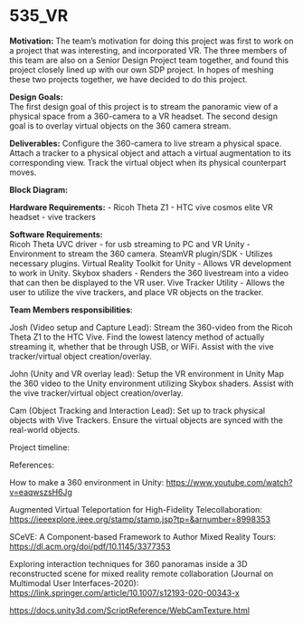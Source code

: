 # 535_VR
**Motivation:** 
    The team’s motivation for doing this project was first to work on a project that was interesting, and incorporated VR. The three members of this team are also on a Senior Design Project team together, and found this project closely lined up with our own SDP project. In hopes of meshing these two projects together, we have decided to do this project. 

**Design Goals:**  
    The first design goal of this project is to stream the panoramic view of a physical space from a 360-camera to a VR headset. The second design goal is to overlay virtual objects on the 360 camera stream. 

**Deliverables:**
    Configure the 360-camera to live stream a physical space.
    Attach a tracker to a physical object and attach a virtual augmentation to its corresponding view.
    Track the virtual object when its physical counterpart moves.

**Block Diagram:**


**Hardware Requirements:** 
    - Ricoh Theta Z1
    - HTC vive cosmos elite VR headset
    - vive trackers

**Software Requirements:**  
    Ricoh Theta UVC driver 
      - for usb streaming to PC and VR 
    Unity
      - Environment to stream the 360 camera. 
    SteamVR plugin/SDK
      - Utilizes necessary plugins.
    Virtual Reality Toolkit for Unity 
      - Allows VR development to work in Unity.
    Skybox shaders
      - Renders the 360 livestream into a video that can then be displayed to the VR user. 
    Vive Tracker Utility
      - Allows the user to utilize the vive trackers, and place VR objects on the tracker. 

**Team Members responsibilities**:

Josh (Video setup and Capture Lead):
    Stream the 360-video from the Ricoh Theta Z1 to the HTC Vive.
    Find the lowest latency method of actually streaming it, whether that be through USB, or WiFi. 
    Assist with the vive tracker/virtual object creation/overlay.

John (Unity and VR overlay lead):
    Setup the VR environment in Unity
    Map the 360 video to the Unity environment utilizing Skybox shaders.
    Assist with the vive tracker/virtual object creation/overlay.

Cam (Object Tracking and Interaction Lead):
    Set up to track physical objects with Vive Trackers. 
    Ensure the virtual objects are synced with the real-world objects. 

Project timeline: 

References:

How to make a 360 environment in Unity: 
    https://www.youtube.com/watch?v=eaqwszsH6Jg

Augmented Virtual Teleportation for High-Fidelity Telecollaboration: 
    https://ieeexplore.ieee.org/stamp/stamp.jsp?tp=&arnumber=8998353

SCeVE: A Component-based Framework to Author Mixed Reality Tours: 
    https://dl.acm.org/doi/pdf/10.1145/3377353

Exploring interaction techniques for 360 panoramas inside a 3D reconstructed scene for mixed reality remote collaboration (Journal on Multimodal User Interfaces-2020): 
    https://link.springer.com/article/10.1007/s12193-020-00343-x

https://docs.unity3d.com/ScriptReference/WebCamTexture.html

